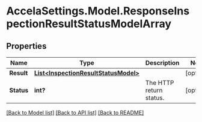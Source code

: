 # AccelaSettings.Model.ResponseInspectionResultStatusModelArray
## Properties

Name | Type | Description | Notes
------------ | ------------- | ------------- | -------------
**Result** | [**List&lt;InspectionResultStatusModel&gt;**](InspectionResultStatusModel.md) |  | [optional] 
**Status** | **int?** | The HTTP return status. | [optional] 

[[Back to Model list]](../README.md#documentation-for-models) [[Back to API list]](../README.md#documentation-for-api-endpoints) [[Back to README]](../README.md)

